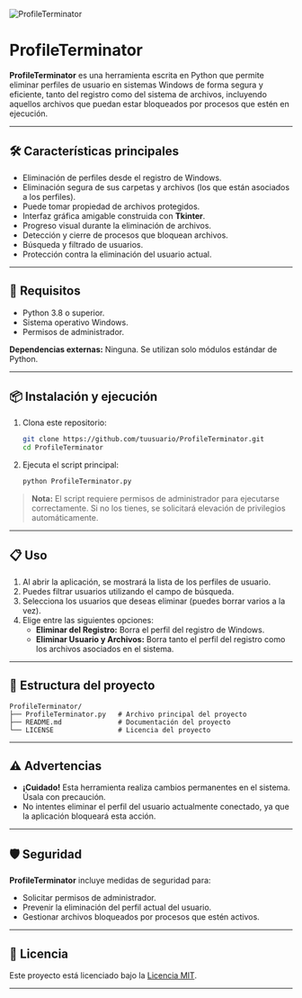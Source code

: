 
![ProfileTerminator](https://github.com/user-attachments/assets/3d5381c5-fee0-4656-926b-ec5bad4db590)

# ProfileTerminator

**ProfileTerminator** es una herramienta escrita en Python que permite eliminar perfiles de usuario en sistemas Windows de forma segura y eficiente, tanto del registro como del sistema de archivos, incluyendo aquellos archivos que puedan estar bloqueados por procesos que estén en ejecución.

---

## 🛠️ **Características principales**

- Eliminación de perfiles desde el registro de Windows.
- Eliminación segura de sus carpetas y archivos (los que están asociados a los perfiles).
- Puede tomar propiedad de archivos protegidos.
- Interfaz gráfica amigable construida con **Tkinter**.
- Progreso visual durante la eliminación de archivos.
- Detección y cierre de procesos que bloquean archivos.
- Búsqueda y filtrado de usuarios.
- Protección contra la eliminación del usuario actual.

---

## 🚀 **Requisitos**

- Python 3.8 o superior.
- Sistema operativo Windows.
- Permisos de administrador.

**Dependencias externas:** Ninguna. Se utilizan solo módulos estándar de Python.

---

## 📦 **Instalación y ejecución**

1. Clona este repositorio:
   ```bash
   git clone https://github.com/tuusuario/ProfileTerminator.git
   cd ProfileTerminator
   ```

2. Ejecuta el script principal:
   ```bash
   python ProfileTerminator.py
   ```

> **Nota:** El script requiere permisos de administrador para ejecutarse correctamente. Si no los tienes, se solicitará elevación de privilegios automáticamente.

---

## 📋 **Uso**

1. Al abrir la aplicación, se mostrará la lista de los perfiles de usuario.
2. Puedes filtrar usuarios utilizando el campo de búsqueda.
3. Selecciona los usuarios que deseas eliminar (puedes borrar varios a la vez).
4. Elige entre las siguientes opciones:
   - **Eliminar del Registro:** Borra el perfil del registro de Windows.
   - **Eliminar Usuario y Archivos:** Borra tanto el perfil del registro como los archivos asociados en el sistema.

---

## 📂 **Estructura del proyecto**

```
ProfileTerminator/
├── ProfileTerminator.py   # Archivo principal del proyecto
├── README.md              # Documentación del proyecto
└── LICENSE                # Licencia del proyecto
```

---

## ⚠️ **Advertencias**

- **¡Cuidado!** Esta herramienta realiza cambios permanentes en el sistema. Úsala con precaución.
- No intentes eliminar el perfil del usuario actualmente conectado, ya que la aplicación bloqueará esta acción.

---

## 🛡️ **Seguridad**

**ProfileTerminator** incluye medidas de seguridad para:
- Solicitar permisos de administrador.
- Prevenir la eliminación del perfil actual del usuario.
- Gestionar archivos bloqueados por procesos que estén activos.

---

## 📝 **Licencia**

Este proyecto está licenciado bajo la [Licencia MIT](LICENSE).

---
